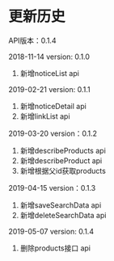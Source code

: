 # 更新历史 #
API版本：0.1.4

2018-11-14 version: 0.1.0
1. 新增noticeList api

2019-02-21 version: 0.1.1
1. 新增noticeDetail api
2. 新增linkList api

2019-03-20 version：0.1.2
1. 新增describeProducts api
2. 新增describeProduct api
3. 新增根据父id获取products

2019-04-15 version：0.1.3
1. 新增saveSearchData api
2. 新增deleteSearchData api

2019-05-07 version: 0.1.4
1. 删除products接口  api
